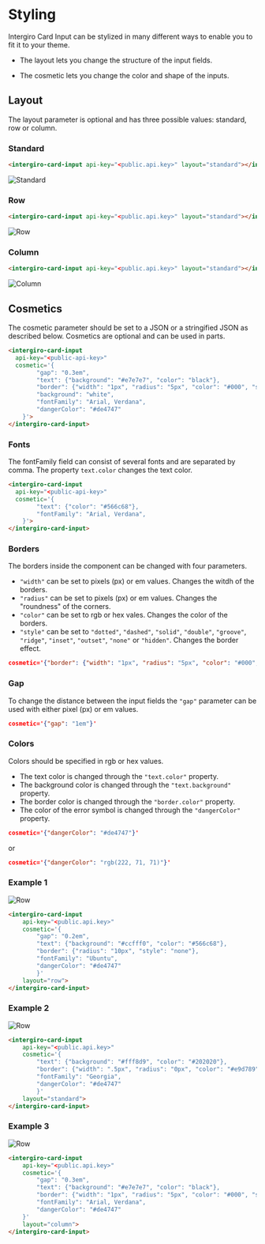 # Styling
Intergiro Card Input can be stylized in many different ways to enable you to fit it to your theme.

- The layout lets you change the structure of the input fields.

- The cosmetic lets you change the color and shape of the inputs.
## Layout
The layout parameter is optional and has three possible values: standard, row or column.

### Standard 
```html
<intergiro-card-input api-key="<public.api.key>" layout="standard"></intergiro-card-input>
```
<img :src="$withBase('/assets/img/merchant/card-input/standard.png')" alt="Standard">

### Row

```html
<intergiro-card-input api-key="<public.api.key>" layout="standard"></intergiro-card-input>
```
<img :src="$withBase('/assets/img/merchant/card-input/row.png')" alt="Row">

### Column

```html
<intergiro-card-input api-key="<public.api.key>" layout="standard"></intergiro-card-input>
```

<img :src="$withBase('/assets/img/merchant/card-input/column.png')" alt="Column">

## Cosmetics
The cosmetic parameter should be set to a JSON or a stringified JSON as described below. Cosmetics are optional and can be used in parts.
``` html
<intergiro-card-input
  api-key="<public-api-key>"
  cosmetic='{ 
		"gap": "0.3em", 
		"text": {"background": "#e7e7e7", "color": "black"}, 
		"border": {"width": "1px", "radius": "5px", "color": "#000", "style": "solid"},
		"background": "white",
		"fontFamily": "Arial, Verdana",
		"dangerColor": "#de4747"
	}'>
</intergiro-card-input>
```
### Fonts
The fontFamily field can consist of several fonts and are separated by comma. The property `text.color` changes the text color.
``` html
<intergiro-card-input
  api-key="<public-api-key>"
  cosmetic='{ 
        "text": {"color": "#566c68"},
		"fontFamily": "Arial, Verdana",
	}'>
</intergiro-card-input>
```

### Borders
The borders inside the component can be changed with four parameters.
- `"width"` can be set to pixels (px) or em values. Changes the witdh of the borders.
- `"radius"` can be set to pixels (px) or em values. Changes the "roundness" of the corners.
- `"color"` can be set to rgb or hex vales. Changes the color of the borders.
- `"style"` can be set to `"dotted"`, `"dashed"`, `"solid"`, `"double"`, `"groove"`, `"ridge"`, `"inset"`, `"outset"`, `"none"` or `"hidden"`. Changes the border effect.

``` JSON
cosmetic='{"border": {"width": "1px", "radius": "5px", "color": "#000", "style": "solid"}}'
```
### Gap
To change the distance between the input fields the `"gap"` parameter can be used with either pixel (px) or em values.

```JSON
cosmetic='{"gap": "1em"}'
```

### Colors
Colors should be specified in rgb or hex values.

- The text color is changed through the `"text.color"` property.
- The background color is changed through the `"text.background"` property.
- The border color is changed through the `"border.color"` property.
- The color of the error symbol is changed through the `"dangerColor"` property.

 ``` JSON
cosmetic='{"dangerColor": "#de4747"}'
```
or 
 ``` JSON
cosmetic='{"dangerColor": "rgb(222, 71, 71)"}'
```

### Example 1
<img :src="$withBase('/assets/img/merchant/card-input/greenExample.png')" alt="Row">

``` html
<intergiro-card-input
    api-key="<public.api.key>"
    cosmetic='{ 
		"gap": "0.2em", 
		"text": {"background": "#ccfff0", "color": "#566c68"}, 
		"border": {"radius": "10px", "style": "none"},
		"fontFamily": "Ubuntu",
		"dangerColor": "#de4747"
	    }' 
    layout="row">
</intergiro-card-input>
```
### Example 2
<img :src="$withBase('/assets/img/merchant/card-input/yellowExample.png')" alt="Row">

```html 
<intergiro-card-input 
    api-key="<public.api.key>"
	cosmetic='{
	    "text": {"background": "#fff8d9", "color": "#202020"}, 
	    "border": {"width": ".5px", "radius": "0px", "color": "#e9d789", "style": "solid"},
	    "fontFamily": "Georgia",
	    "dangerColor": "#de4747"
	    }' 
	layout="standard">
</intergiro-card-input>
``` 
### Example 3

<img :src="$withBase('/assets/img/merchant/card-input/greyExample.png')" alt="Row">

```html
<intergiro-card-input
    api-key="<public.api.key>"
    cosmetic='{ 
        "gap": "0.3em", 
        "text": {"background": "#e7e7e7", "color": "black"}, 
        "border": {"width": "1px", "radius": "5px", "color": "#000", "style": "solid"},
        "fontFamily": "Arial, Verdana",
        "dangerColor": "#de4747"
    }' 
    layout="column">
</intergiro-card-input>
```